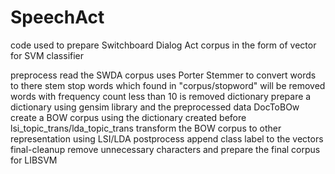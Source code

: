 # SpeechAct
code used to prepare Switchboard Dialog Act corpus in the form of vector for SVM classifier

preprocess
    read the SWDA corpus
    uses Porter Stemmer to convert words to there stem
    stop words which found in "corpus/stopword" will be removed 
    words with frequency count less than 10 is removed 
dictionary
    prepare a dictionary using gensim library and the preprocessed data
DocToBOw
    create a BOW corpus using the dictionary created before
lsi_topic_trans/lda_topic_trans
    transform the BOW corpus to other representation using LSI/LDA
postprocess
    append class label to the vectors
final-cleanup
    remove unnecessary characters and prepare the final corpus for LIBSVM
